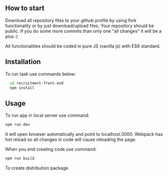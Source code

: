 ## How to start
Download all repository files to your github profile by using fork functionality or by just download/upload files. Your repository should be public. If you do some more commits than only one "all changes" it will be a plus :)

All functionalities should be coded in pure JS (vanilla js) with ES6 standard.


## Installation

To run task use commands below:

```bash
  cd recruitment-front-end
  npm install
```


## Usage
To run app in local server use command:
```bash
npm run dev
```
It will open browser automatically and point to localhost:3000. Webpack has hot reload so all changes in code will cause reloading the page.

When you end creating code use command:
```bash
npm run build
```
To create distribution package.
